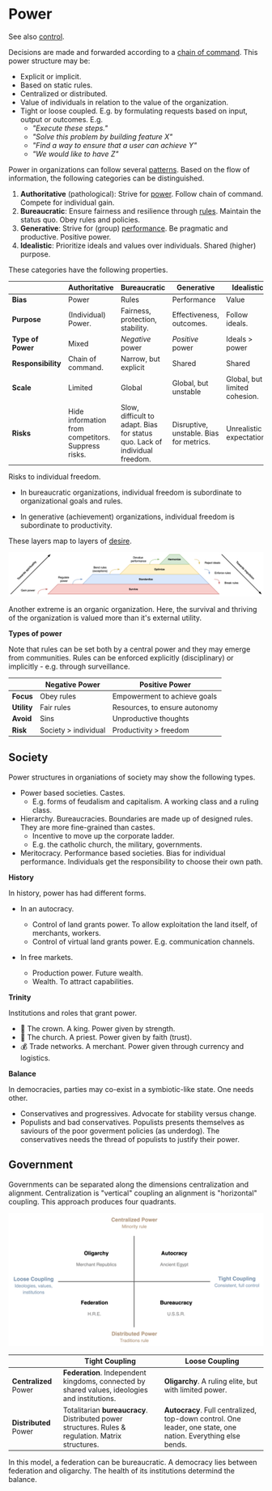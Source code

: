 # Power

See also [control](../control.md).

Decisions are made and forwarded according to a [chain of command](https://en.wikipedia.org/wiki/Command_hierarchy). This power structure may be:

- Explicit or implicit.
- Based on static rules.
- Centralized or distributed.
- Value of individuals in relation to the value of the organization.
- Tight or loose coupled. E.g. by formulating requests based on input, output or outcomes. E.g.
  - *"Execute these steps."*
  - *"Solve this problem by building feature X"*
  - *"Find a way to ensure that a user can achieve Y"*
  - *"We would like to have Z"*



Power in organizations can follow several [patterns](https://scholar.google.nl/scholar?hl=nl&as_sdt=0%2C5&q=+A+typology+of+organisational+cultures+-+Westrum). Based on the flow of information, the following categories can be distinguished.

1. **Authoritative** (pathological): Strive for <u>power</u>. Follow chain of command. Compete for individual gain.
2. **Bureaucratic**: Ensure fairness and resilience through <u>rules</u>. Maintain the status quo. Obey rules and policies.
3. **Generative**: Strive for (group) <u>performance</u>. Be pragmatic and productive. Positive power.
4. **Idealistic**: Prioritize ideals and values over individuals. Shared (higher) purpose.



These categories have the following properties.

|                    | Authoritative                                      | Bureaucratic                                                 | Generative                              | Idealistic                    |
| ------------------ | -------------------------------------------------- | ------------------------------------------------------------ | --------------------------------------- | ----------------------------- |
| **Bias**           | Power                                              | Rules                                                        | Performance                             | Value                         |
| **Purpose**        | (Individual) Power.                                | Fairness, protection, stability.                             | Effectiveness, outcomes.                | Follow ideals.                |
| **Type of Power**  | Mixed                                              | *Negative* power                                             | *Positive* power                        | Ideals > power                |
| **Responsibility** | Chain of command.                                  | Narrow, but explicit                                         | Shared                                  | Shared                        |
| **Scale**          | Limited                                            | Global                                                       | Global, but unstable                    | Global, but limited cohesion. |
| **Risks**          | Hide information from competitors. Suppress risks. | Slow, difficult to adapt. Bias for status quo. Lack of individual freedom. | Disruptive, unstable. Bias for metrics. | Unrealistic expectations      |

Risks to individual freedom.

- In bureaucratic organizations, individual freedom is subordinate to organizational goals and rules.

- In generative (achievement) organizations, individual freedom is subordinate to productivity.



These layers map to layers of [desire](desire.md).

![pyramid-organiational-progression](../img/pyramid-organiational-progression.png)



Another extreme is an organic organization. Here, the survival and thriving of the organization is valued more than it's external utility.



**Types of power**

Note that rules can be set both by a central power and they may emerge from communities. Rules can be enforced explicitly (disciplinary) or implicitly - e.g. through surveillance.

|             | Negative Power       | Positive Power                |
| ----------- | -------------------- | ----------------------------- |
| **Focus**   | Obey rules           | Empowerment to achieve goals  |
| **Utility** | Fair rules           | Resources, to ensure autonomy |
| **Avoid**   | Sins                 | Unproductive thoughts         |
| **Risk**    | Society > individual | Productivity > freedom        |



## Society

Power structures in organiations of society may show the following types.

- Power based societies. Castes.
  - E.g. forms of feudalism and capitalism. A working class and a ruling class.
- Hierarchy. Bureaucracies. Boundaries are made up of designed rules. They are more fine-grained than castes.
  - Incentive to move up the corporate ladder.
  - E.g. the catholic church, the military, governments.
- Meritocracy. Performance based societies. Bias for individual performance. Individuals get the responsibility to choose their own path.



**History**

In history, power has had different forms.

- In an autocracy.
  - Control of land grants power. To allow exploitation the land itself, of merchants, workers.
  - Control of virtual land grants power. E.g. communication channels.

- In free markets.
  - Production power. Future wealth.
  - Wealth. To attract capabilities.



**Trinity**

Institutions and roles that grant power.

- 👑 The crown. A king. Power given by strength.
- 🙏 The church. A priest. Power given by faith (trust).
- 💰 Trade networks. A merchant. Power given through currency and logistics.



**Balance**

In democracies, parties may co-exist in a symbiotic-like state. One needs other.

- Conservatives and progressives. Advocate for stability versus change.
- Populists and bad conservatives. Populists presents themselves as saviours of the poor goverment policies (as underdog). The conservatives needs the thread of populists to justify their power.



## Government

Governments can be separated along the dimensions centralization and alignment. Centralization is "vertical" coupling an alignment is "horizontal" coupling. This approach produces four quadrants.

<img src="../img/power-centralization-coupling-government.png" alt="power-centralization-couling-government" style="max-height:24em;" />

|                       | Tight Coupling                                               | Loose Coupling                                               |
| --------------------- | ------------------------------------------------------------ | ------------------------------------------------------------ |
| **Centralized** Power | **Federation**. Independent kingdoms, connected by shared values, ideologies and institutions. | **Oligarchy**. A ruling elite, but with limited power.       |
| **Distributed** Power | Totalitarian **bureaucracy**. Distributed power structures. Rules & regulation. Matrix structures. | **Autocracy**. Full centralized, top-down control. One leader, one state, one nation. Everything else bends. |

In this model, a federation can be bureaucratic. A democracy lies between federation and oligarchy. The health of its institutions determind the balance.



